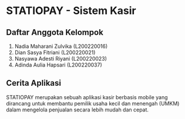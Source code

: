 # STATIOPAY - Sistem Kasir

## Daftar Anggota Kelompok
1. Nadia Maharani Zulvika (L200220016)
2. Dian Sasya Fitriani (L200220021)
3. Nasyawa Adesti Riyani (L200220023)
4. Adinda Aulia Hapsari (L200220037)

## Cerita Aplikasi
STATIOPAY merupakan sebuah aplikasi kasir berbasis mobile yang dirancang untuk membantu pemilik usaha kecil dan menengah (UMKM) dalam mengelola penjualan secara lebih mudah dan cepat.
